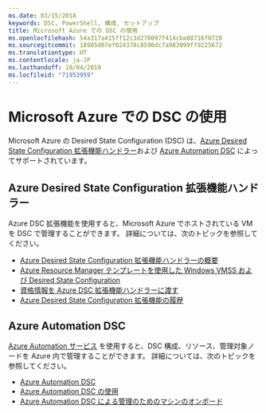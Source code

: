 ```yaml
---
ms.date: 03/15/2018
keywords: DSC, PowerShell, 構成, セットアップ
title: Microsoft Azure での DSC の使用
ms.openlocfilehash: 54a317a415ff12c3d270897f414cba88716f0728
ms.sourcegitcommit: 18985d07ef024378c8590dc7a983099ff9225672
ms.translationtype: HT
ms.contentlocale: ja-JP
ms.lasthandoff: 10/04/2019
ms.locfileid: "71953959"
---
```

# <a name="using-dsc-on-microsoft-azure"></a>Microsoft Azure での DSC の使用

Microsoft Azure の Desired State Configuration (DSC) は、[Azure Desired State Configuration 拡張機能ハンドラー](/azure/virtual-machines/extensions/dsc-overview)および [Azure Automation DSC](/azure/automation/automation-dsc-overview) によってサポートされています。

## <a name="azure-desired-state-configuration-extension-handler"></a>Azure Desired State Configuration 拡張機能ハンドラー

Azure DSC 拡張機能を使用すると、Microsoft Azure でホストされている VM を DSC で管理することができます。
詳細については、次のトピックを参照してください。

- [Azure Desired State Configuration 拡張機能ハンドラーの概要](/azure/virtual-machines/extensions/dsc-overview)
- [Azure Resource Manager テンプレートを使用した Windows VMSS および Desired State Configuration](/azure/virtual-machines/extensions/dsc-template)
- [資格情報を Azure DSC 拡張機能ハンドラーに渡す](/azure/virtual-machines/extensions/dsc-credentials)
- [Azure Desired State Configuration 拡張機能の履歴](azureDscexthistory.md)

## <a name="azure-automation-dsc"></a>Azure Automation DSC

[Azure Automation サービス](https://azure.microsoft.com/en-us/services/automation/) を使用すると、DSC 構成、リソース、管理対象ノードを Azure 内で管理することができます。 詳細については、次のトピックを参照してください。

- [Azure Automation DSC](/azure/automation/automation-dsc-overview)
- [Azure Automation DSC の使用](/azure/automation/automation-dsc-getting-started)
- [Azure Automation DSC による管理のためのマシンのオンボード](/azure/automation/automation-dsc-onboarding)